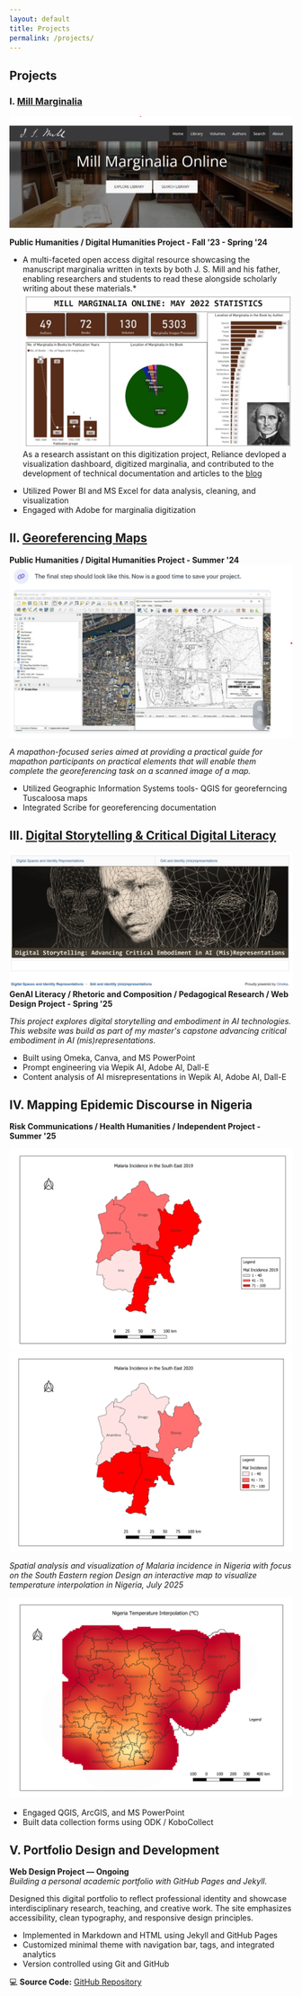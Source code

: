 ```yaml
---
layout: default
title: Projects
permalink: /projects/
---
```


## Projects

### I. [Mill Marginalia](https://millmarginalia.org/)

![mill-marginalia](../assets/mill-marginalia.jpg)

**Public Humanities / Digital Humanities Project - Fall '23 - Spring '24**
* A multi-faceted open access digital resource showcasing the manuscript marginalia written in texts by both J. S. Mill and his father, enabling researchers and students to read these alongside scholarly writing about these materials.*
![mill-marginalia-viz](../assets/mm-viz.jpg)
As a research assistant on this digitization project, Reliance devloped a visualization dashboard, digitized marginalia, and contributed to the development of technical documentation and articles to the [blog](https://blog.millmarginalia.org/)
  
- Utilized Power BI and MS Excel for data analysis, cleaning, and visualization
- Engaged with Adobe for marginalia digitization

## II. [Georeferencing Maps](https://adhc.lib.ua.edu/mapathon-day-02-georeferencing-maps-in-qgis/)
**Public Humanities / Digital Humanities Project - Summer '24**
![georeferencing-image](../assets/georeferencing.jpg)

*A mapathon-focused series aimed at providing a practical guide for mapathon participants on practical elements that will enable them complete the georeferencing task on a scanned image of a map.*

- Utilized Geographic Information Systems tools- QGIS for georeferncing Tuscaloosa maps
- Integrated Scribe for georeferencing documentation


## III. [Digital Storytelling & Critical Digital Literacy](https://criticaldigitalliteracies.omeka.net/)

![cdl.omeka-image](../assets/cdl.omeka.png)
**GenAI Literacy / Rhetoric and Composition / Pedagogical Research / Web Design Project - Spring '25**

*This project explores digital storytelling and embodiment in AI technologies. This website was build as part of my master's capstone advancing critical embodiment in AI (mis)representations.*

- Built using Omeka, Canva, and MS PowerPoint 
- Prompt engineering via Wepik AI, Adobe AI, Dall-E
- Content analysis of AI misrepresentations in Wepik AI, Adobe AI, Dall-E

## IV. Mapping Epidemic Discourse in Nigeria

**Risk Communications / Health Humanities / Independent Project - Summer '25**

![cdl.omeka-image](../assets/malaria-analysis_SE%202019.png)
![cdl.omeka-image](../assets/malaria-analysis_SE_2020.png)

*Spatial analysis and visualization of Malaria incidence in Nigeria with focus on the South Eastern region*
*Design an interactive map to visualize temperature interpolation in Nigeria, July 2025*

![cdl.omeka-image](../assets/temp-interpolation.png)

- Engaged QGIS, ArcGIS, and MS PowerPoint 
- Built data collection forms using ODK / KoboCollect

## V. Portfolio Design and Development  
**Web Design Project — Ongoing**  
*Building a personal academic portfolio with GitHub Pages and Jekyll.*

Designed this digital portfolio to reflect professional identity and showcase interdisciplinary research, teaching, and creative work. The site emphasizes accessibility, clean typography, and responsive design principles.

- Implemented in Markdown and HTML using Jekyll and GitHub Pages  
- Customized minimal theme with navigation bar, tags, and integrated analytics  
- Version controlled using Git and GitHub  

💻 **Source Code:** [GitHub Repository](https://relianceenwerem.github.io/my-portfolio/)